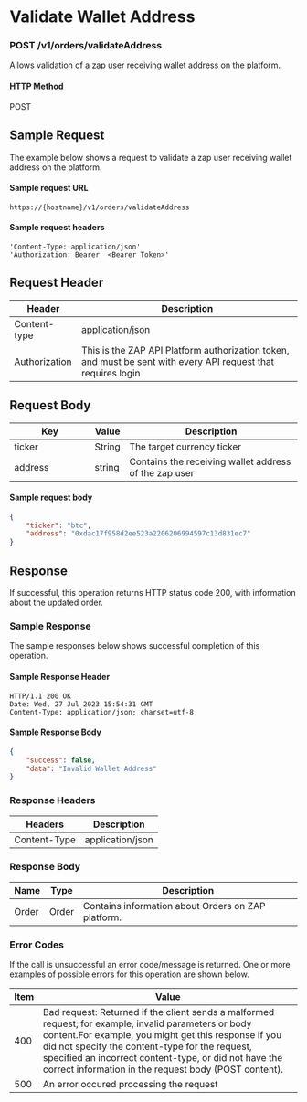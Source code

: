 # Validate Wallet Address

### POST /v1/orders/validateAddress <a href="#top" id="top"></a>

Allows validation of a zap user receiving wallet address  on the platform.

#### HTTP Method <a href="#top" id="top"></a>

POST

## Sample Request <a href="#samplerequest" id="samplerequest"></a>

The example below shows a request to validate a zap user receiving wallet address on the platform.

#### **Sample request** URL <a href="#top" id="top"></a>

```
https://{hostname}/v1/orders/validateAddress
```

#### &#x20;**Sample request headers** <a href="#top" id="top"></a>

```
'Content-Type: application/json'
'Authorization: Bearer  <Bearer Token>'
```



## Request Header <a href="#samplerequest" id="samplerequest"></a>

| Header        | Description                                                                                                   |
| ------------- | ------------------------------------------------------------------------------------------------------------- |
| Content-type  | application/json                                                                                              |
| Authorization | This is the ZAP API Platform authorization token, and must be sent with every API request that requires login |

## Request Body <a href="#samplerequest" id="samplerequest"></a>

<table><thead><tr><th width="125">Key</th><th>Value</th><th>Description</th></tr></thead><tbody><tr><td>ticker</td><td>String</td><td>The target currency ticker</td></tr><tr><td>address</td><td>string</td><td>Contains the receiving wallet address of the zap user</td></tr></tbody></table>

#### **Sample request body** <a href="#top" id="top"></a>

```json
{
    "ticker": "btc",
    "address": "0xdac17f958d2ee523a2206206994597c13d831ec7"
}
```

## Response <a href="#samplerequest" id="samplerequest"></a>

If successful, this operation returns HTTP status code 200, with information about the updated order.

### Sample Response <a href="#samplerequest" id="samplerequest"></a>

The sample responses below shows successful completion of this operation.

#### **Sample** Response Header <a href="#top" id="top"></a>

```
HTTP/1.1 200 OK
Date: Wed, 27 Jul 2023 15:54:31 GMT
Content-Type: application/json; charset=utf-8
```

#### **Sample** Response Body <a href="#top" id="top"></a>

```json
{
    "success": false,
    "data": "Invalid Wallet Address"
}

```

### Response Headers <a href="#samplerequest" id="samplerequest"></a>

| Headers      | Description      |
| ------------ | ---------------- |
| Content-Type | application/json |

### Response Body <a href="#samplerequest" id="samplerequest"></a>

| Name  | Type  | Description                                          |
| ----- | ----- | ---------------------------------------------------- |
| Order | Order | Contains information about  Orders on ZAP  platform. |

### Error Codes <a href="#samplerequest" id="samplerequest"></a>

If the call is unsuccessful an error code/message is returned. One or more examples of possible errors for this operation are shown below.

| Item | Value                                                                                                                                                                                                                                                                                                                             |
| ---- | --------------------------------------------------------------------------------------------------------------------------------------------------------------------------------------------------------------------------------------------------------------------------------------------------------------------------------- |
| 400  | Bad request: Returned if the client sends a malformed request; for example, invalid parameters or body content.For example, you might get this response if you did not specify the content-type for the request, specified an incorrect content-type, or did not have the correct information in the request body (POST content). |
| 500  | An error occured processing the request                                                                                                                                                                                                                                                                                           |

